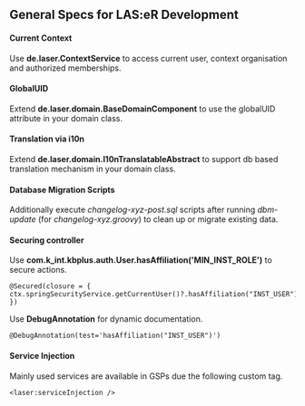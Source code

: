 
## General Specs for LAS:eR Development

#### Current Context

Use **de.laser.ContextService** to access current user, 
context organisation and authorized memberships.

#### GlobalUID

Extend **de.laser.domain.BaseDomainComponent** to use the globalUID attribute 
in your domain class.

#### Translation via i10n

Extend **de.laser.domain.I10nTranslatableAbstract** to support
db based translation mechanism in your domain class.

#### Database Migration Scripts

Additionally execute *changelog-xyz-post.sql* scripts after
running *dbm-update* (for *changelog-xyz.groovy*) to clean up or migrate existing data.

#### Securing controller

Use **com.k_int.kbplus.auth.User.hasAffiliation('MIN_INST_ROLE')** to secure actions.

    @Secured(closure = { ctx.springSecurityService.getCurrentUser()?.hasAffiliation("INST_USER") })

Use **DebugAnnotation** for dynamic documentation.

    @DebugAnnotation(test='hasAffiliation("INST_USER")')
    
#### Service Injection

Mainly used services are available in GSPs due the following custom tag.

    <laser:serviceInjection />
